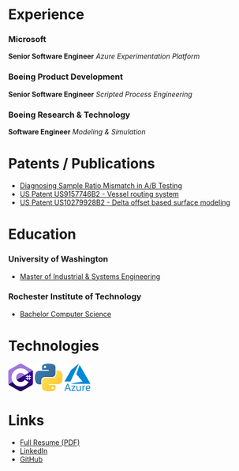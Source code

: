 # Experience

### Microsoft
**Senior Software Engineer** *Azure Experimentation Platform*

### Boeing Product Development
**Senior Software Engineer** *Scripted Process Engineering*

### Boeing Research & Technology
**Software Engineer** *Modeling & Simulation*

# Patents / Publications
- [Diagnosing Sample Ratio Mismatch in A/B Testing](https://www.microsoft.com/en-us/research/group/experimentation-platform-exp/articles/diagnosing-sample-ratio-mismatch-in-a-b-testing/)
- [US Patent US9157746B2 - Vessel routing system](https://patents.google.com/patent/US9157746B2/en)
- [US Patent US10279928B2 - Delta offset based surface modeling](https://patents.google.com/patent/US10279928B2/en) 

# Education
### University of Washington 
 - [Master of Industrial & Systems Engineering](https://ise.washington.edu/admissions/MISE)

### Rochester Institute of Technology 
- [Bachelor Computer Science](https://www.rit.edu/computing/department-computer-science)

# Technologies
![C#](csharp_logo.png) ![python](python_logo.png) ![azure](azure_logo.png)

# Links
- [Full Resume (PDF)](./TrevorBlanarik_Resume_20210201.pdf)
- [LinkedIn](https://www.linkedin.com/in/trevor-blanarik/)
- [GitHub](https://github.com/tblanarik)